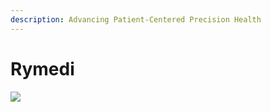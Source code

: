 ```yaml
---
description: Advancing Patient-Centered Precision Health
---
```


# Rymedi 

![](https://user-images.githubusercontent.com/105650529/172104744-fa69537c-83d8-4660-a538-d83bbe3c43a9.png)


